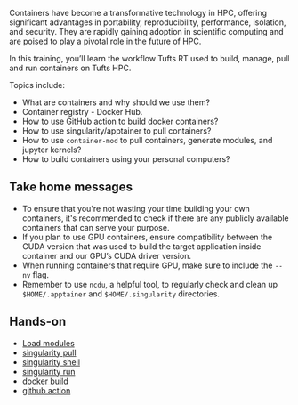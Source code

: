 Containers have become a transformative technology in HPC, offering significant advantages in portability, reproducibility, performance, isolation, and security. They are rapidly gaining adoption in scientific computing and are poised to play a pivotal role in the future of HPC.

In this training, you’ll learn the workflow Tufts RT used to build, manage, pull and run containers on Tufts HPC.

Topics include:

- What are containers and why should we use them?
- Container registry - Docker Hub.
- How to use GitHub action to build docker containers?
- How to use singularity/apptainer to pull containers?
- How to use `container-mod` to pull containers, generate modules, and jupyter kernels?
- How to build containers using your personal computers?

## Take home messages

- To ensure that you're not wasting your time building your own containers, it's recommended to check if there are any publicly available containers that can serve your purpose.
- If you plan to use GPU containers, ensure compatibility between the CUDA version that was used to build the target application inside container and our GPU’s CUDA driver version.
- When running containers that require GPU, make sure to include the `--nv` flag.
- Remember to use `ncdu`, a helpful tool, to regularly check and clean up `$HOME/.apptainer` and `$HOME/.singularity` directories.

## Hands-on

- [Load modules](hands-on/load_modules.md)
- [singularity pull](hands-on/pull.md)
- [singularity shell](hands-on/shell.md)
- [singularity run](hands-on/run.md)
- [docker build](hands-on/build.md)
- [github action](hands-on/github_action.md)
